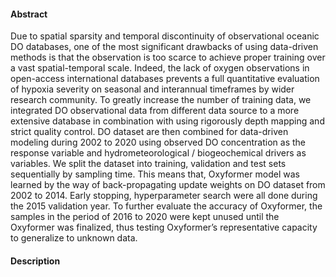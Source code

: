 #### Abstract

Due to spatial sparsity and temporal discontinuity of observational oceanic DO databases, one of the most significant drawbacks of using data-driven methods is that the observation is too scarce to achieve proper training over a vast spatial-temporal scale. Indeed, the lack of oxygen observations in open-access international databases prevents a full quantitative evaluation of hypoxia severity on seasonal and interannual timeframes by wider research community. To greatly increase the number of training data, we integrated DO observational data from different data source to a more extensive database in combination with using rigorously depth mapping and strict quality control. DO dataset are then combined for data-driven modeling during 2002 to 2020 using observed DO concentration as the response variable and hydrometeorological / biogeochemical drivers as variables. We split the dataset into training, validation and test sets sequentially by sampling time. This means that, Oxyformer model was learned by the way of back-propagating update weights on DO dataset from 2002 to 2014. Early stopping, hyperparameter search were all done during the 2015 validation year. To further evaluate the accuracy of Oxyformer, the samples in the period of 2016 to 2020 were kept unused until the Oxyformer was finalized, thus testing Oxyformer’s representative capacity to generalize to unknown data.
  
#### Description


